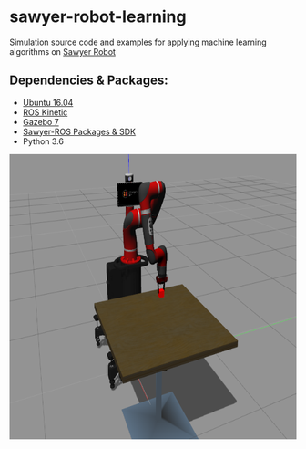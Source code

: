 # sawyer-robot-learning
Simulation source code and examples for applying machine learning algorithms on <a href="https://github.com/RethinkRobotics/sawyer_simulator">Sawyer Robot</a>
## Dependencies & Packages:
- <a href="http://releases.ubuntu.com/16.04/">Ubuntu 16.04</a>
- <a href="http://wiki.ros.org/kinetic">ROS Kinetic</a> 
- <a href="http://gazebosim.org/">Gazebo 7</a>
- <a href="https://github.com/RethinkRobotics">Sawyer-ROS Packages & SDK</a>
- Python 3.6

<p align= "center">
  <img src="sawyer_gazebo_env/sawyer.png/" height="500" width="700">
</p>
